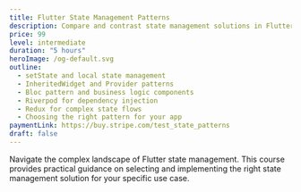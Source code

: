 ```yaml
---
title: Flutter State Management Patterns
description: Compare and contrast state management solutions in Flutter. Learn when to use Provider, Bloc, Riverpod, or Redux for different application architectures.
price: 99
level: intermediate
duration: "5 hours"
heroImage: /og-default.svg
outline:
  - setState and local state management
  - InheritedWidget and Provider patterns
  - Bloc pattern and business logic components
  - Riverpod for dependency injection
  - Redux for complex state flows
  - Choosing the right pattern for your app
paymentLink: https://buy.stripe.com/test_state_patterns
draft: false
---
```


Navigate the complex landscape of Flutter state management. This course provides practical guidance on selecting and implementing the right state management solution for your specific use case.